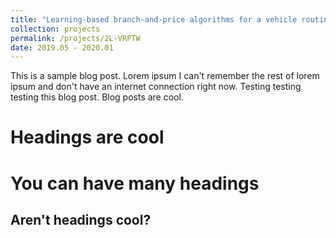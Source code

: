 ```yaml
---
title: "Learning-based branch-and-price algorithms for a vehicle routing problem with time windows and two-dimensional loading constraints"
collection: projects
permalink: /projects/2L-VRPTW
date: 2019.05 - 2020.01
---
```


This is a sample blog post. Lorem ipsum I can't remember the rest of lorem ipsum and don't have an internet connection right now. Testing testing testing this blog post. Blog posts are cool.

Headings are cool
======

You can have many headings
======

Aren't headings cool?
------

